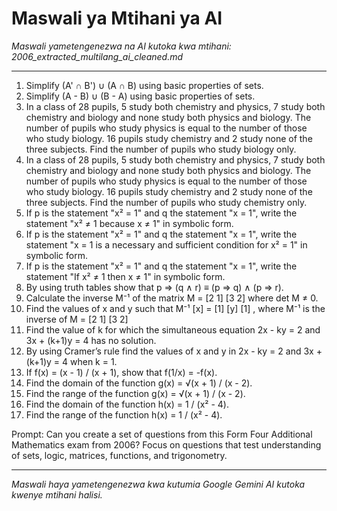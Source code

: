 # Maswali ya Mtihani ya AI
*Maswali yametengenezwa na AI kutoka kwa mtihani: 2006_extracted_multilang_ai_cleaned.md*

---

1.  Simplify (A' ∩ B') ∪ (A ∩ B) using basic properties of sets.
2.  Simplify (A - B) ∪ (B - A) using basic properties of sets.
3.  In a class of 28 pupils, 5 study both chemistry and physics, 7 study both chemistry and biology and none study both physics and biology. The number of pupils who study physics is equal to the number of those who study biology. 16 pupils study chemistry and 2 study none of the three subjects. Find the number of pupils who study biology only.
4.  In a class of 28 pupils, 5 study both chemistry and physics, 7 study both chemistry and biology and none study both physics and biology. The number of pupils who study physics is equal to the number of those who study biology. 16 pupils study chemistry and 2 study none of the three subjects. Find the number of pupils who study chemistry only.
5.  If p is the statement "x² = 1" and q the statement "x = 1", write the statement "x² ≠ 1 because x ≠ 1" in symbolic form.
6.  If p is the statement "x² = 1" and q the statement "x = 1", write the statement "x = 1 is a necessary and sufficient condition for x² = 1" in symbolic form.
7.  If p is the statement "x² = 1" and q the statement "x = 1", write the statement "If x² ≠ 1 then x ≠ 1" in symbolic form.
8.  By using truth tables show that p ⇒ (q ∧ r) ≡ (p ⇒ q) ∧ (p ⇒ r).
9.  Calculate the inverse M⁻¹ of the matrix M =  [2  1]
                                                        [3  2] where det M ≠ 0.
10. Find the values of x and y such that M⁻¹ [x] = [1]
                                                 [y]   [1] , where M⁻¹ is the inverse of M =  [2  1]
                                                        [3  2]
11. Find the value of k for which the simultaneous equation 2x - ky = 2 and 3x + (k+1)y = 4 has no solution.
12. By using Cramer’s rule find the values of x and y in 2x - ky = 2 and 3x + (k+1)y = 4 when k = 1.
13. If f(x) = (x - 1) / (x + 1), show that f(1/x) = -f(x).
14. Find the domain of the function g(x) = √(x + 1) / (x - 2).
15. Find the range of the function g(x) = √(x + 1) / (x - 2).
16. Find the domain of the function h(x) = 1 / (x² - 4).
17. Find the range of the function h(x) = 1 / (x² - 4).

Prompt: Can you create a set of questions from this Form Four Additional Mathematics exam from 2006? Focus on questions that test understanding of sets, logic, matrices, functions, and trigonometry.

---
*Maswali haya yametengenezwa kwa kutumia Google Gemini AI kutoka kwenye mtihani halisi.*
